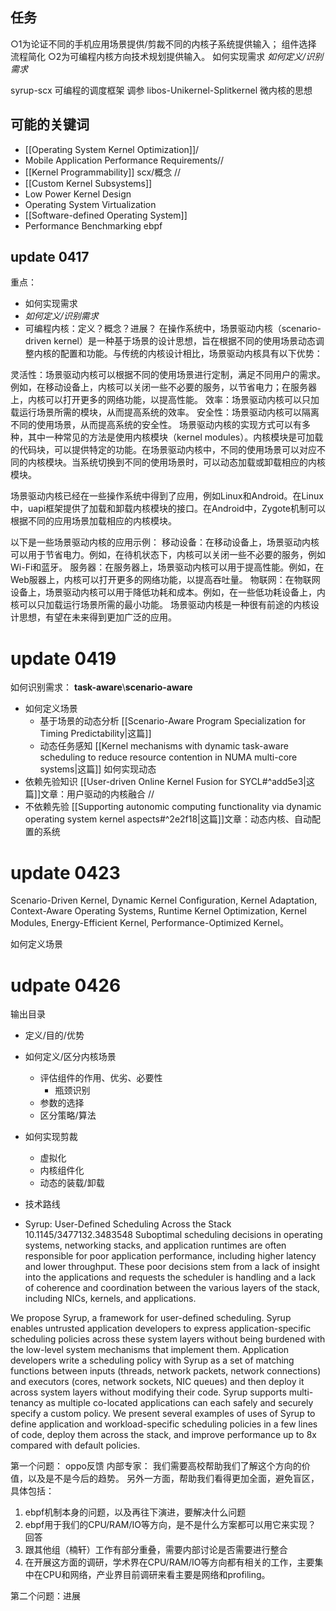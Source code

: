 ## 任务
○1为论证不同的手机应用场景提供/剪裁不同的内核子系统提供输入；
	组件选择
	流程简化
○2为可编程内核方向技术规划提供输入。
	如何实现需求
	*如何定义/识别需求*

syrup-scx 可编程的调度框架 调参
libos-Unikernel-Splitkernel 微内核的思想 
## 可能的关键词
- [[Operating System Kernel Optimization]]/
- Mobile Application Performance Requirements//
- [[Kernel Programmability]] scx/概念 //
- [[Custom Kernel Subsystems]]
- Low Power Kernel Design
- Operating System Virtualization
- [[Software-defined Operating System]]
- Performance Benchmarking
ebpf
## update 0417
重点：
- 如何实现需求
- *如何定义/识别需求*
- 可编程内核：定义？概念？进展？
在操作系统中，场景驱动内核（scenario-driven kernel）是一种基于场景的设计思想，旨在根据不同的使用场景动态调整内核的配置和功能。与传统的内核设计相比，场景驱动内核具有以下优势：

灵活性：场景驱动内核可以根据不同的使用场景进行定制，满足不同用户的需求。例如，在移动设备上，内核可以关闭一些不必要的服务，以节省电力；在服务器上，内核可以打开更多的网络功能，以提高性能。
效率：场景驱动内核可以只加载运行场景所需的模块，从而提高系统的效率。
安全性：场景驱动内核可以隔离不同的使用场景，从而提高系统的安全性。
场景驱动内核的实现方式可以有多种，其中一种常见的方法是使用内核模块（kernel modules）。内核模块是可加载的代码块，可以提供特定的功能。在场景驱动内核中，不同的使用场景可以对应不同的内核模块。当系统切换到不同的使用场景时，可以动态加载或卸载相应的内核模块。

场景驱动内核已经在一些操作系统中得到了应用，例如Linux和Android。在Linux中，uapi框架提供了加载和卸载内核模块的接口。在Android中，Zygote机制可以根据不同的应用场景加载相应的内核模块。

以下是一些场景驱动内核的应用示例：
移动设备：在移动设备上，场景驱动内核可以用于节省电力。例如，在待机状态下，内核可以关闭一些不必要的服务，例如Wi-Fi和蓝牙。
服务器：在服务器上，场景驱动内核可以用于提高性能。例如，在Web服器上，内核可以打开更多的网络功能，以提高吞吐量。
物联网：在物联网设备上，场景驱动内核可以用于降低功耗和成本。例如，在一些低功耗设备上，内核可以只加载运行场景所需的最小功能。
场景驱动内核是一种很有前途的内核设计思想，有望在未来得到更加广泛的应用。

# update 0419
如何识别需求：
**task-aware**\\**scenario-aware**
- 如何定义场景
	- 基于场景的动态分析 [[Scenario-Aware Program Specialization for Timing Predictability|这篇]]
	- 动态任务感知 [[Kernel mechanisms with dynamic task-aware scheduling to reduce resource contention in NUMA multi-core systems|这篇]]
如何实现动态 
- 依赖先验知识 [[User-driven Online Kernel Fusion for SYCL#^add5e3|这篇]]文章：用户驱动的内核融合 //
- 不依赖先验 [[Supporting autonomic computing functionality via dynamic operating system kernel aspects#^2e2f18|这篇]]文章：动态内核、自动配置的系统

# update 0423
Scenario-Driven Kernel, Dynamic Kernel Configuration, Kernel Adaptation, Context-Aware Operating Systems, Runtime Kernel Optimization, Kernel Modules, Energy-Efficient Kernel, Performance-Optimized Kernel。

如何定义场景

# udpate 0426
输出目录
- 定义/目的/优势
- 如何定义/区分内核场景
	- 评估组件的作用、优劣、必要性
		- 瓶颈识别
	- 参数的选择
	- 区分策略/算法
- 如何实现剪裁
	- 虚拟化
	- 内核组件化
	- 动态的装载/卸载
- 技术路线

- Syrup: User-Defined Scheduling Across the Stack
	10.1145/3477132.3483548
Suboptimal scheduling decisions in operating systems, networking stacks, and application runtimes are often responsible for poor application performance, including higher latency and lower throughput. These poor decisions stem from a lack of insight into the applications and requests the scheduler is handling and a lack of coherence and coordination between the various layers of the stack, including NICs, kernels, and applications.

We propose Syrup, a framework for user-defined scheduling. Syrup enables untrusted application developers to express application-specific scheduling policies across these system layers without being burdened with the low-level system mechanisms that implement them. Application developers write a scheduling policy with Syrup as a set of matching functions between inputs (threads, network packets, network connections) and executors (cores, network sockets, NIC queues) and then deploy it across system layers without modifying their code. Syrup supports multi-tenancy as multiple co-located applications can each safely and securely specify a custom policy. We present several examples of uses of Syrup to define application and workload-specific scheduling policies in a few lines of code, deploy them across the stack, and improve performance up to 8x compared with default policies. 

第一个问题：
oppo反馈
内部专家：
我们需要高校帮助我们了解这个方向的价值，以及是不是今后的趋势。
另外一方面，帮助我们看得更加全面，避免盲区，具体包括：
1.	ebpf机制本身的问题，以及再往下演进，要解决什么问题
2.	ebpf用于我们的CPU/RAM/IO等方向，是不是什么方案都可以用它来实现？
回答
1. 跟其他组（楠轩）工作有部分重叠，需要内部讨论是否需要进行整合
2. 在开展这方面的调研，学术界在CPU/RAM/IO等方向都有相关的工作，主要集中在CPU和网络，产业界目前调研来看主要是网络和profiling。

第二个问题：进展
